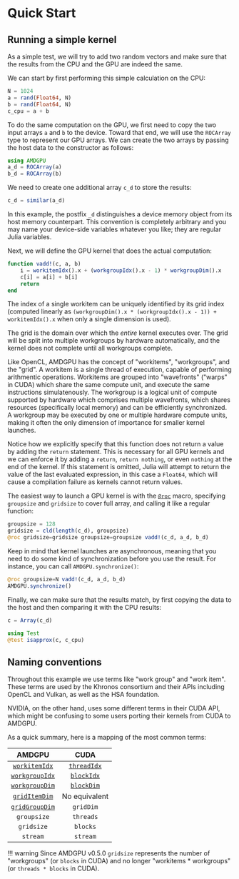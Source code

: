 # Quick Start

## Running a simple kernel

As a simple test, we will try to add two random vectors
and make sure that the results from the CPU and the GPU are indeed the same.

We can start by first performing this simple calculation on the CPU:

```julia
N = 1024
a = rand(Float64, N)
b = rand(Float64, N)
c_cpu = a + b
```

To do the same computation on the GPU, we first need to copy
the two input arrays `a` and `b` to the device.
Toward that end, we will use the `ROCArray` type to represent our GPU arrays.
We can create the two arrays by passing the host data
to the constructor as follows:

```julia
using AMDGPU
a_d = ROCArray(a)
b_d = ROCArray(b)
```

We need to create one additional array `c_d` to store the results:

```julia
c_d = similar(a_d)
```

In this example, the postfix `_d` distinguishes a device memory object
from its host memory counterpart.
This convention is completely arbitrary and you may name your
device-side variables whatever you like; they are regular Julia variables.

Next, we will define the GPU kernel that does the actual computation:

```julia
function vadd!(c, a, b)
    i = workitemIdx().x + (workgroupIdx().x - 1) * workgroupDim().x
    c[i] = a[i] + b[i]
    return
end
```

The index of a single workitem can be uniquely identified by its grid index
(computed linearly as `(workgroupDim().x * (workgroupIdx().x - 1)) + workitemIdx().x`
when only a single dimension is used).

The grid is the domain over which the *entire* kernel executes over.
The grid will be split into multiple workgroups by hardware automatically,
and the kernel does not complete until all workgroups complete.

Like OpenCL, AMDGPU has the concept of "workitems", "workgroups", and the "grid".
A workitem is a single thread of execution, capable of performing arithmentic
operations.
Workitems are grouped into "wavefronts" ("warps" in CUDA) which
share the same compute unit, and execute the same instructions simulatenously.
The workgroup is a logical unit of compute supported by hardware
which comprises multiple wavefronts, which shares resources
(specifically local memory) and can be efficiently synchronized.
A workgroup may be executed by one or multiple hardware compute units,
making it often the only dimension of importance for smaller kernel launches.

Notice how we explicitly specify that this function does not return a value
by adding the `return` statement.
This is necessary for all GPU kernels and we can enforce it by adding a `return`,
`return nothing`, or even `nothing` at the end of the kernel.
If this statement is omitted, Julia will attempt to return the value
of the last evaluated expression, in this case a `Float64`,
which will cause a compilation failure as kernels cannot return values.

The easiest way to launch a GPU kernel is with the [`@roc`](@ref) macro,
specifying `groupsize` and `gridsize` to cover full array,
and calling it like a regular function:

```julia
groupsize = 128
gridsize = cld(length(c_d), groupsize)
@roc gridsize=gridsize groupsize=groupsize vadd!(c_d, a_d, b_d)
```

Keep in mind that kernel launches are asynchronous,
meaning that you need to do some kind of synchronization before you use the result.
For instance, you can call `AMDGPU.synchronize()`:

```julia
@roc groupsize=N vadd!(c_d, a_d, b_d)
AMDGPU.synchronize()
```

Finally, we can make sure that the results match,
by first copying the data to the host and then comparing it with the CPU results:

```julia
c = Array(c_d)

using Test
@test isapprox(c, c_cpu)
```

## Naming conventions

Throughout this example we use terms like "work group" and "work item".
These terms are used by the Khronos consortium and their APIs
including OpenCL and Vulkan, as well as the HSA foundation.

NVIDIA, on the other hand, uses some different terms in their CUDA API,
which might be confusing to some users porting their kernels from CUDA to AMDGPU.

As a quick summary, here is a mapping of the most common terms:

| AMDGPU | CUDA |
|:---:|:---:|
| [`workitemIdx`](@ref) | [`threadIdx`](@ref) |
| [`workgroupIdx`](@ref) | [`blockIdx`](@ref) |
| [`workgroupDim`](@ref) | [`blockDim`](@ref) |
| [`gridItemDim`](@ref) | No equivalent |
| [`gridGroupDim`](@ref) | `gridDim` |
| `groupsize` | `threads` |
| `gridsize` | `blocks` |
| `stream` | `stream` |

!!! warning
    Since AMDGPU v0.5.0 `gridsize` represents the number of "workgroups"
    (or `blocks` in CUDA) and no longer "workitems * workgroups"
    (or `threads * blocks` in CUDA).
